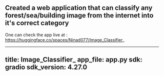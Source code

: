 ## Created a web application that can classify any forest/sea/building image from the internet into it's correct category
One can check the app live at : https://huggingface.co/spaces/Ninad077/Image_Classifier_

---
title: Image_Classifier_
app_file: app.py
sdk: gradio
sdk_version: 4.27.0
---

